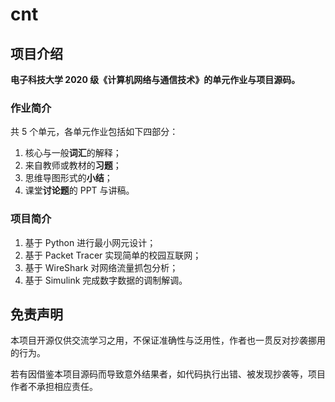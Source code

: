 # cnt

## 项目介绍

**电子科技大学 2020 级《计算机网络与通信技术》的单元作业与项目源码。**

### 作业简介

共 5 个单元，各单元作业包括如下四部分：

1. 核心与一般**词汇**的解释；
2. 来自教师或教材的**习题**；
3. 思维导图形式的**小结**；
4. 课堂**讨论题**的 PPT 与讲稿。

### 项目简介

1. 基于 Python 进行最小网元设计；
2. 基于 Packet Tracer 实现简单的校园互联网；
3. 基于 WireShark 对网络流量抓包分析；
4. 基于 Simulink 完成数字数据的调制解调。

## 免责声明

本项目开源仅供交流学习之用，不保证准确性与泛用性，作者也一贯反对抄袭挪用的行为。

若有因借鉴本项目源码而导致意外结果者，如代码执行出错、被发现抄袭等，项目作者不承担相应责任。
